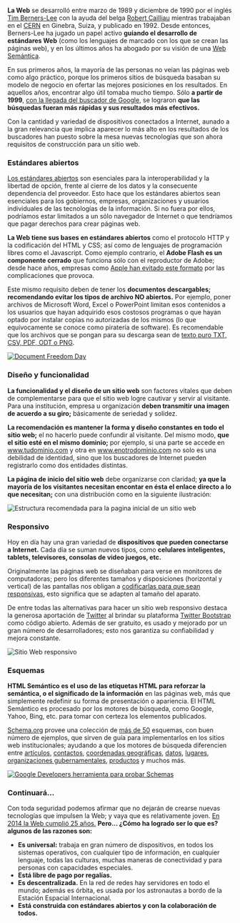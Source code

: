
**La Web** se desarrolló entre marzo de 1989 y diciembre de 1990 por el inglés [Tim Berners-Lee](https://es.wikipedia.org/wiki/Tim_Berners-Lee) con la ayuda del belga [Robert Cailliau](https://es.wikipedia.org/wiki/Robert_Cailliau) mientras trabajaban en el [CERN](https://es.wikipedia.org/wiki/CERN) en Ginebra, Suiza, y publicado en 1992. Desde entonces, Berners-Lee ha jugado un papel activo **guiando el desarrollo de estándares Web** (como los lenguajes de marcado con los que se crean las páginas web), y en los últimos años ha abogado por su visión de una [Web Semántica](http://es.wikipedia.org/wiki/HTML_sem%C3%A1ntico).

En sus primeros años, la mayoría de las personas no veían las páginas web como algo práctico, porque los primeros sitios de búsqueda basaban su modelo de negocio en ofertar las mejores posiciones en los resultados. En aquellos años, encontrar algo útil tomaba mucho tiempo. Sólo **a partir de 1999**, [con la llegada del buscador de Google](http://es.wikipedia.org/wiki/Motor_de_b%C3%BAsqueda#Historia), se lograron **que las búsquedas fueran más rápidas y sus resultados más efectivos.**

Con la cantidad y variedad de dispositivos conectados a Internet, aunado a la gran relevancia que implica aparecer lo más alto en los resultados de los buscadores han puesto sobre la mesa nuevas tecnologías que son ahora requisitos de construcción para un sitio web.

### Estándares abiertos

[Los estándares abiertos](https://documentfreedom.org/openstandards.es.html) son esenciales para la interoperabilidad y la libertad de opción, frente al cierre de los datos y la consecuente dependencia del proveedor. Esto hace que los estándares abiertos sean esenciales para los gobiernos, empresas, organizaciones y usuarios individuales de las tecnologías de la información. Si no fuera por ellos, podríamos estar limitados a un sólo navegador de Internet o que tendríamos que pagar derechos para crear páginas web.

**La Web tiene sus bases en estándares abiertos** como el protocolo HTTP y la codificación del HTML y CSS; así como de lenguajes de programación libres como el Javascript. Como ejemplo contrario, el **Adobe Flash es un componente cerrado** que funciona sólo con el reproductor de Adobe; desde hace años, empresas como [Apple han evitado este formato](http://es.wikipedia.org/wiki/Adobe_Flash_Player#Origen_flash) por las complicaciones que provoca.

Este mismo requisito deben de tener los **documentos descargables; recomendando evitar los tipos de archivo NO abiertos.** Por ejemplo, poner archivos de Microsoft Word, Excel o PowerPoint limitan esos contenidos a los usuarios que hayan adquirido esos costosos programas o que hayan optado por instalar copias no autorizadas de los mismos (lo que equívocamente se conoce como piratería de software). Es recomendable que los archivos que se pongan para su descarga sean de [texto puro TXT, CSV, PDF, ODT o PNG](https://documentfreedom.org/open-standards-examples.es.html).

<a href="https://documentfreedom.org/openstandards.es.html" target="_blanck"><img class="img-responsive" src="nuevas-tecnologias-estandares-web/document-freedom-day-banner-robots.jpg" alt="Document Freedom Day"></a>

### Diseño y funcionalidad

**La funcionalidad y el diseño de un sitio web** son factores vitales que deben de complementarse para que el sitio web logre cautivar y servir al visitante. Para una institución, empresa u organización **deben transmitir una imagen de acuerdo a su giro;** básicamente de seriedad y solidez.

**La recomendación es mantener la forma y diseño constantes en todo el sitio web;** el no hacerlo puede confundir al visitante. Del mismo modo, **que el sitio esté en el mismo dominio;** por ejemplo, si una parte se accede en www.tudominio.com y otra en www.enotrodominio.com no solo es una debilidad de identidad, sino que los buscadores de Internet pueden registrarlo como dos entidades distintas.

**La página de inicio del sitio web** debe organizarse con claridad; **ya que la mayoría de los visitantes necesitan encontar en ésta el enlace directo a lo que necesitan;** con una distribución como en la siguiente ilustración:

<img class="img-responsive" src="nuevas-tecnologias-estandares-web/estructura-recomendada-pagina-inicial.png" alt="Estructura recomendada para la pagina inicial de un sitio web">

### Responsivo

Hoy en día hay una gran variedad de **dispositivos que pueden conectarse a Internet.** Cada día se suman nuevos tipos, como **celulares inteligentes, tablets, televisores, consolas de video juegos, etc.**

Originalmente las páginas web se diseñaban para verse en monitores de computadoras; pero los diferentes tamaños y disposiciones (horizontal y vertical) de las pantallas nos obligan a [codificarlas para que sean responsivas](http://www.w3resource.com/responsive-web-design/overview.php), esto significa que se adapten al tamaño del aparato.

De entre todas las alternativas para hacer un sitio web responsivo destaca la generosa aportación de [Twitter](https://about.twitter.com/) al brindar su plataforma [Twitter Bootstrap](http://getbootstrap.com/) como código abierto. Además de ser gratuito, es usado y mejorado por un gran número de desarrolladores; esto nos garantiza su confiabilidad y mejora constante.

<img class="img-responsive" src="nuevas-tecnologias-estandares-web/sitio-web-responsivo.jpg" alt="Sitio Web responsivo">

### Esquemas

**HTML Semántico es el uso de las etiquetas HTML para reforzar la semántica, o el significado de la información** en las páginas web, más que simplemente redefinir su forma de presentación o apariencia. El HTML Semántico es procesado por los motores de búsqueda, como Google, Yahoo, Bing, etc. para tomar con certeza los elementos publicados.

[Schema.org](http://schema.org/) provee una colección de [más de 50](http://schema.org/docs/full.html) esquemas, con buen número de ejemplos, que sirven de guía para implementarlos en los sitios web institucionales; ayudando a que los motores de búsqueda diferencien entre [artículos](http://schema.org/Article), [contactos](http://schema.org/ContactPoint), [coordenadas geográficas](http://schema.org/GeoCoordinates), [datos](http://schema.org/Dataset), [lugares](http://schema.org/Place), [organizaciones gubernamentales](http://schema.org/GovernmentOrganization), [productos](http://schema.org/Product) y muchos más.

<a href="nuevas-tecnologias-estandares-web/google-developers-testing-tool-schemas.png"><img class="img-responsive" src="nuevas-tecnologias-estandares-web/google-developers-testing-tool-schemas-small.jpg" alt="Google Developers herramienta para probar Schemas"></a>

### Continuará...

Con toda seguridad podemos afirmar que no dejarán de crearse nuevas tecnologías que impulsen la Web; y vaya que es relativamente joven. [En 2014 la Web cumplió 25 años.](http://www.webat25.org/) **Pero... ¿Cómo ha logrado ser lo que es? algunos de las razones son:**

* **Es universal:** trabaja en gran número de dispositivos, en todos los sistemas operativos, con cualquier tipo de información, en cualquier lenguaje, todas las culturas, muchas maneras de conectividad y para personas con capacidades especiales.
* **Está libre de pago por regalías.**
* **Es descentralizada.** En la red de redes hay servidores en todo el mundo; además es órbita, es usada por los astronautas a bordo de la Estación Espacial Internacional.
* **Está construida con estándares abiertos y con la colaboración de todos.**
